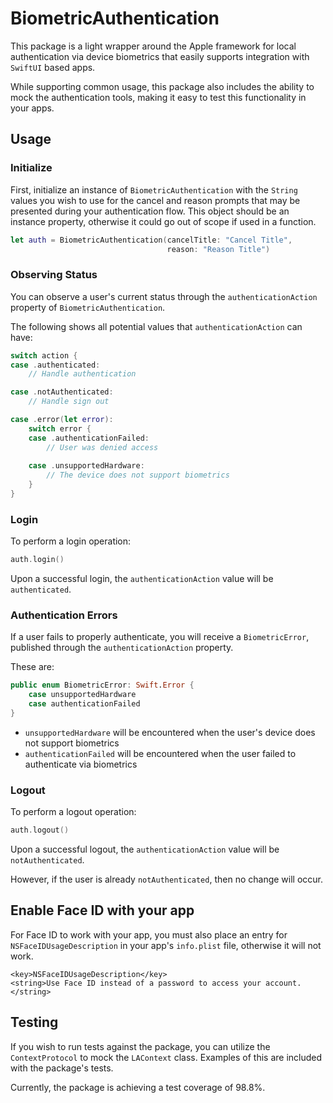 # BiometricAuthentication

This package is a light wrapper around the Apple framework for local authentication via device biometrics that easily supports integration with `SwiftUI` based apps.

While supporting common usage, this package also includes the ability to mock the authentication tools, making it easy to test this functionality in your apps.

## Usage

### Initialize

First, initialize an instance of `BiometricAuthentication` with the `String` values you wish to use for the cancel and reason prompts that may be presented during your authentication flow. This object should be an instance property, otherwise it could go out of scope if used in a function.

```swift
let auth = BiometricAuthentication(cancelTitle: "Cancel Title", 
                                   reason: "Reason Title")
```

### Observing Status

You can observe a user's current status through the  `authenticationAction` property of `BiometricAuthentication`.

The following shows all potential values that `authenticationAction` can have:

```swift
switch action {
case .authenticated:
    // Handle authentication

case .notAuthenticated:
    // Handle sign out

case .error(let error):
    switch error {
    case .authenticationFailed:
        // User was denied access
        
    case .unsupportedHardware:
        // The device does not support biometrics
    }
}
```

### Login

To perform a login operation:

```swift
auth.login()
```

Upon a successful login, the `authenticationAction` value will be `authenticated`.

### Authentication Errors

If a user fails to properly authenticate, you will receive a `BiometricError`, published through the  `authenticationAction` property.

These are:
```swift
public enum BiometricError: Swift.Error {
    case unsupportedHardware
    case authenticationFailed
}
```

- `unsupportedHardware` will be encountered when the user's device does not support biometrics
- `authenticationFailed` will be encountered when the user failed to authenticate via biometrics

### Logout

To perform a logout operation:

```swift
auth.logout()
```
Upon a successful logout, the `authenticationAction` value will be `notAuthenticated`.

However, if the user is already `notAuthenticated`, then no change will occur.


## Enable Face ID with your app

For Face ID to work with your app, you must also place an entry for `NSFaceIDUsageDescription`  in your app's `info.plist` file, otherwise it will not work.

```
<key>NSFaceIDUsageDescription</key>
<string>Use Face ID instead of a password to access your account.</string>
```
## Testing

If you wish to run tests against the package, you can utilize the `ContextProtocol` to mock the `LAContext` class. Examples of this are included with the package's tests.

Currently, the package is achieving a test coverage of 98.8%.
